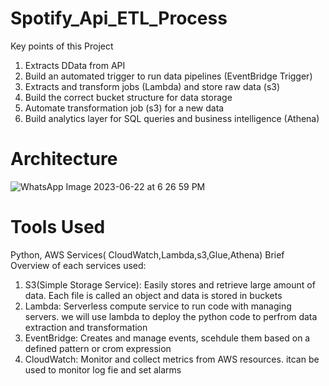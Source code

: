 # Spotify_Api_ETL_Process
Key points of this Project 
1. Extracts DData from API
2. Build an automated trigger to run data pipelines (EventBridge Trigger)
3. Extracts and transform jobs (Lambda) and store raw data (s3)
4. Build the correct bucket structure  for data storage
5. Automate transformation job (s3) for a new data
6. Build analytics layer for SQL queries and business intelligence (Athena)

# Architecture
![WhatsApp Image 2023-06-22 at 6 26 59 PM](https://github.com/adunajiye/Spotify_Api_ETL_Process/assets/80220180/79be9dcd-9cf2-459f-ad4a-dde2b35cc1fe)

# Tools Used
Python, AWS Services( CloudWatch,Lambda,s3,Glue,Athena)
Brief Overview of each services used:
1. S3(Simple Storage Service): Easily stores and retrieve large amount of data. Each file is called an object and data is stored in buckets
2. Lambda: Serverless compute service to run code with managing servers. we will use lambda to deploy the python code to perfrom data extraction and transformation
3. EventBridge: Creates and manage events, scehdule them based on a defined pattern or crom expression
4. CloudWatch: Monitor and collect metrics from AWS resources. itcan be used to monitor log fie and set alarms
